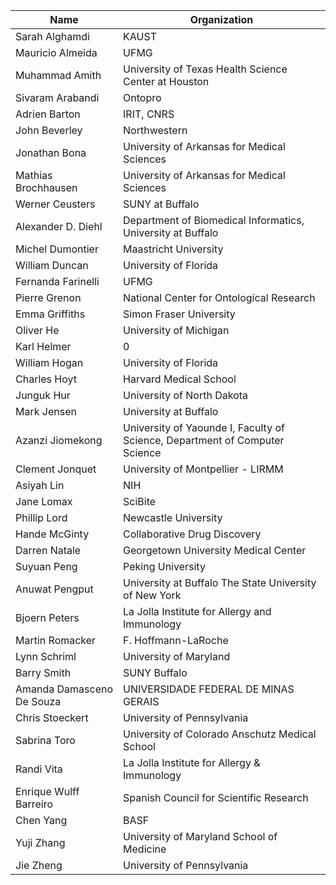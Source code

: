 | **Name**                      | **Organization**                                                                |
| ------------------------- | --------------------------------------------------------------------------- |
| Sarah Alghamdi            | KAUST                                                                       |
| Mauricio Almeida          | UFMG                                                                        |
| Muhammad Amith            | University of Texas Health Science Center at Houston                        |
| Sivaram Arabandi          | Ontopro                                                                     |
| Adrien Barton             | IRIT, CNRS                                                                  |
| John Beverley             | Northwestern                                                                |
| Jonathan Bona             | University of Arkansas for Medical Sciences                                 |
| Mathias Brochhausen       | University of Arkansas for Medical Sciences                                 |
| Werner Ceusters           | SUNY at Buffalo                                                             |
| Alexander D. Diehl        | Department of Biomedical Informatics, University at Buffalo                 |
| Michel Dumontier          | Maastricht University                                                       |
| William Duncan            | University of Florida                                                       |
| Fernanda Farinelli        | UFMG                                                                        |
| Pierre Grenon             | National Center for Ontological Research                                    |
| Emma Griffiths            | Simon Fraser University                                                     |
| Oliver He                 | University of Michigan                                                      |
| Karl Helmer               | 0                                                                           |
| William Hogan             | University of Florida                                                       |
| Charles Hoyt              | Harvard Medical School                                                      |
| Junguk Hur                | University of North Dakota                                                  |
| Mark Jensen               | University at Buffalo                                                       |
| Azanzi Jiomekong          | University of Yaounde I, Faculty of Science, Department of Computer Science |
| Clement Jonquet           | University of Montpellier - LIRMM                                           |
| Asiyah Lin                | NIH                                                                         |
| Jane Lomax                | SciBite                                                                     |
| Phillip Lord              | Newcastle University                                                        |
| Hande McGinty             | Collaborative Drug Discovery                                                |
| Darren Natale             | Georgetown University Medical Center                                        |
| Suyuan Peng               | Peking University                                                           |
| Anuwat Pengput            | University at Buffalo The State University of New York                      |
| Bjoern Peters             | La Jolla Institute for Allergy and Immunology                               |
| Martin Romacker           | F. Hoffmann-LaRoche                                                         |
| Lynn Schriml              | University of Maryland                                                      |
| Barry Smith               | SUNY Buffalo                                                                |
| Amanda Damasceno De Souza | UNIVERSIDADE FEDERAL DE MINAS GERAIS                                        |
| Chris Stoeckert           | University of Pennsylvania                                                  |
| Sabrina Toro              | University of Colorado Anschutz Medical School                              |
| Randi Vita                | La Jolla Institute for Allergy & Immunology                                 |
| Enrique Wulff Barreiro    | Spanish Council for Scientific Research                                     |
| Chen Yang                 | BASF                                                                        |
| Yuji Zhang                | University of Maryland School of Medicine                                   |
| Jie Zheng                 | University of Pennsylvania                                                  |
